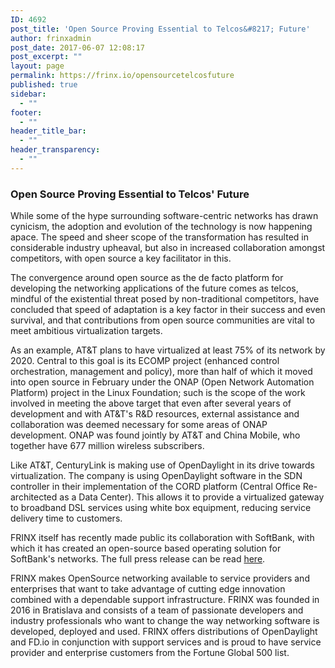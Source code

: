 ```yaml
---
ID: 4692
post_title: 'Open Source Proving Essential to Telcos&#8217; Future'
author: frinxadmin
post_date: 2017-06-07 12:08:17
post_excerpt: ""
layout: page
permalink: https://frinx.io/opensourcetelcosfuture
published: true
sidebar:
  - ""
footer:
  - ""
header_title_bar:
  - ""
header_transparency:
  - ""
---
```

### Open Source Proving Essential to Telcos' Future

While some of the hype surrounding software-centric networks has drawn cynicism, the adoption and evolution of the technology is now happening apace. The speed and sheer scope of the transformation has resulted in considerable industry upheaval, but also in increased collaboration amongst competitors, with open source a key facilitator in this.

The convergence around open source as the de facto platform for developing the networking applications of the future comes as telcos, mindful of the existential threat posed by non-traditional competitors, have concluded that speed of adaptation is a key factor in their success and even survival, and that contributions from open source communities are vital to meet ambitious virtualization targets.

As an example, AT&T plans to have virtualized at least 75% of its network by 2020. Central to this goal is its ECOMP project (enhanced control orchestration, management and policy), more than half of which it moved into open source in February under the ONAP (Open Network Automation Platform) project in the Linux Foundation; such is the scope of the work involved in meeting the above target that even after several years of development and with AT&T's R&D resources, external assistance and collaboration was deemed necessary for some areas of ONAP development. ONAP was found jointly by AT&T and China Mobile, who together have 677 million wireless subscribers.

Like AT&T, CenturyLink is making use of OpenDaylight in its drive towards virtualization. The company is using OpenDaylight software in the SDN controller in their implementation of the CORD platform (Central Office Re-architected as a Data Center). This allows it to provide a virtualized gateway to broadband DSL services using white box equipment, reducing service delivery time to customers.

FRINX itself has recently made public its collaboration with SoftBank, with which it has created an open-source based operating solution for SoftBank's networks. The full press release can be read [here][1].

FRINX makes OpenSource networking available to service providers and enterprises that want to take advantage of cutting edge innovation combined with a dependable support infrastructure. FRINX was founded in 2016 in Bratislava and consists of a team of passionate developers and industry professionals who want to change the way networking software is developed, deployed and used. FRINX offers distributions of OpenDaylight and FD.io in conjunction with support services and is proud to have service provider and enterprise customers from the Fortune Global 500 list.

 [1]: https://frinx.io/frinx_softbank_collaboration